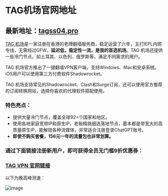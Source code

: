 # TAG机场官网地址 

## 最新地址：[tagss04.pro](https://tagss04.pro/#/auth/d2RtVGgb)

[TAG 机场](https://tagss04.pro/#/auth/d2RtVGgb)是一家注册在香港的老牌翻墙服务商，稳定运营了六年，主打IEPL内网专线，无需经过GFW，**延迟低，稳定性一流，是我的首选机场**。TAG 机场还提供一些冷门节点，如土耳其、以色列、俄罗斯等，满足不同需求的用户。

TAG 机场官方推出了一键翻墙VPN客户端，支持Windows、Mac和安卓系统。iOS用户可以使用第三方付费软件Shadowrocket。

TAG 机场支持常见的Shadowrocket、Clash和Surge订阅，还可以使用官方推荐的订阅转换网站，选择你喜欢的代理软件搭配使用。

### 特色亮点：

- 提供大量冷门节点，覆盖全球92+个国家和地区。
- 使用各地家庭宽带IP和原生IP，老板精挑细选落地节点，基本都是带宽大的高质量原生IP，能解锁各种流媒体，非常适合注册登录ChatGPT账号。
- **即使不购买套餐，156元一年的流量包也非常划算。**

### 通过下面链接注册新用户，即可获得全员无门槛9折优惠券：

### [TAG VPN 官网链接](https://tagss04.pro/#/auth/d2RtVGgb)

以下为晚高峰测速：

![image](https://github.com/user-attachments/assets/aabdba69-611f-498f-bc19-fa804c8ac566)

